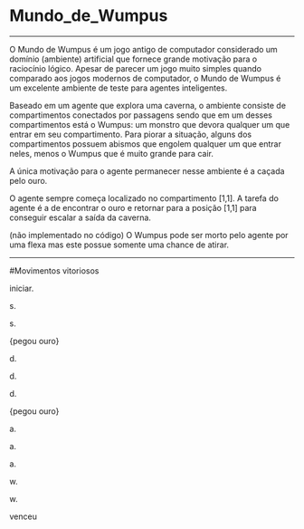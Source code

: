 # Mundo_de_Wumpus

-------------------------------------

O Mundo de Wumpus é um  jogo antigo de computador considerado um domínio (ambiente) artificial que fornece grande motivação para o raciocínio lógico. 
Apesar de parecer um jogo muito simples quando comparado aos jogos modernos de computador, o Mundo de Wumpus é um excelente ambiente de teste para agentes inteligentes.

Baseado em um agente que explora uma caverna, o ambiente consiste de compartimentos conectados por passagens sendo que em um desses compartimentos está o Wumpus: um monstro que devora qualquer um que entrar em seu compartimento. Para piorar a situação, alguns dos compartimentos possuem abismos que engolem qualquer um que entrar neles, menos o Wumpus que é muito grande para cair.

A única motivação para o agente permanecer nesse ambiente é a caçada pelo ouro. 

O agente sempre começa localizado no compartimento [1,1]. 
A tarefa do agente é a de encontrar o ouro e retornar para a posição [1,1] para conseguir escalar a saída da caverna.

(não implementado no código)
O Wumpus pode ser morto pelo agente por uma flexa mas este possue somente uma chance de atirar.

-------------------------------------

#Movimentos vitoriosos

iniciar.

s.

s.

{pegou ouro}

d.

d.

d.

{pegou ouro}

a.

a.

a.

w.

w.

venceu
